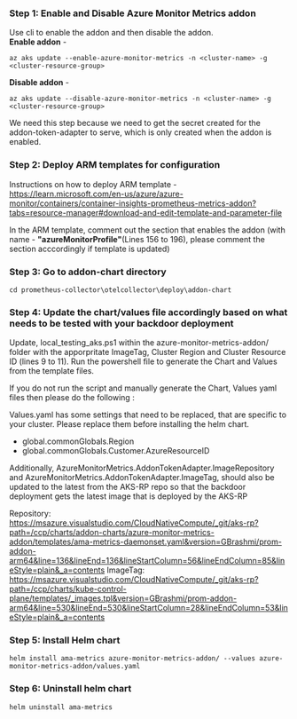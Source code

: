 ### **Step 1: Enable and Disable Azure Monitor Metrics addon**
Use cli to enable the addon and then disable the addon.  
**Enable addon** - 
```
az aks update --enable-azure-monitor-metrics -n <cluster-name> -g <cluster-resource-group>
```

**Disable addon** - 
```
az aks update --disable-azure-monitor-metrics -n <cluster-name> -g <cluster-resource-group>
```
We need this step because we need to get the secret created for the addon-token-adapter to serve, which is only created when the addon is enabled.


### **Step 2: Deploy ARM templates for configuration** 
Instructions on how to deploy ARM template -
https://learn.microsoft.com/en-us/azure/azure-monitor/containers/container-insights-prometheus-metrics-addon?tabs=resource-manager#download-and-edit-template-and-parameter-file

In the ARM template, comment out the section that enables the addon (with name - **"azureMonitorProfile"**(Lines 156 to 196), please comment the section acccordingly if template is updated)

### **Step 3: Go to addon-chart directory**
```
cd prometheus-collector\otelcollector\deploy\addon-chart
```
### **Step 4: Update the chart/values file accordingly based on what needs to be tested with your backdoor deployment**

Update, local_testing_aks.ps1 within the azure-monitor-metrics-addon/ folder with the apporpritate ImageTag, Cluster Region and Cluster Resource ID (lines 9 to 11). Run the powershell file to generate the Chart and Values from the template files.

If you do not run the script and manually generate the Chart, Values yaml files then please do the following :

Values.yaml has some settings that need to be replaced, that are specific to your cluster. Please replace them before installing the helm chart.
 - global.commonGlobals.Region
 - global.commonGlobals.Customer.AzureResourceID

 Additionally, AzureMonitorMetrics.AddonTokenAdapter.ImageRepository and AzureMonitorMetrics.AddonTokenAdapter.ImageTag, should also be updated to the latest from the
 AKS-RP repo so that the backdoor deployment gets the latest image that is deployed by the AKS-RP

Repository: https://msazure.visualstudio.com/CloudNativeCompute/_git/aks-rp?path=/ccp/charts/addon-charts/azure-monitor-metrics-addon/templates/ama-metrics-daemonset.yaml&version=GBrashmi/prom-addon-arm64&line=136&lineEnd=136&lineStartColumn=56&lineEndColumn=85&lineStyle=plain&_a=contents
ImageTag: https://msazure.visualstudio.com/CloudNativeCompute/_git/aks-rp?path=/ccp/charts/kube-control-plane/templates/_images.tpl&version=GBrashmi/prom-addon-arm64&line=530&lineEnd=530&lineStartColumn=28&lineEndColumn=53&lineStyle=plain&_a=contents

### **Step 5: Install Helm chart**
```
helm install ama-metrics azure-monitor-metrics-addon/ --values azure-monitor-metrics-addon/values.yaml
```

### **Step 6: Uninstall helm chart**
```
helm uninstall ama-metrics
```